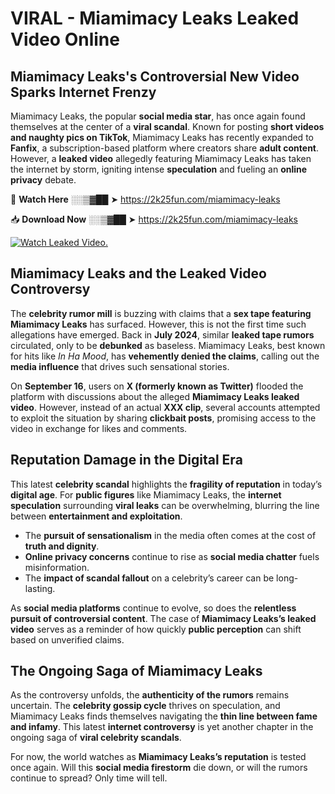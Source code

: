 # VIRAL - Miamimacy Leaks Leaked Video Online

## **Miamimacy Leaks's Controversial New Video Sparks Internet Frenzy**  

Miamimacy Leaks, the popular **social media star**, has once again found themselves at the center of a **viral scandal**. Known for posting **short videos and naughty pics on TikTok**, Miamimacy Leaks has recently expanded to **Fanfix**, a subscription-based platform where creators share **adult content**. However, a **leaked video** allegedly featuring Miamimacy Leaks has taken the internet by storm, igniting intense **speculation** and fueling an **online privacy** debate.  

🔴 **Watch Here** ░░▒▓██ ➤ https://2k25fun.com/miamimacy-leaks  

📥 **Download Now** ░░▒▓██ ➤ https://2k25fun.com/miamimacy-leaks  

[![Watch Leaked Video.](https://miro.medium.com/v2/resize:fit:828/format:webp/1*cilzJN44JGOrTw9NJCrNHA.gif "Watch Leaked Video")](https://2k25fun.com/miamimacy-leaks)

## **Miamimacy Leaks and the Leaked Video Controversy**  

The **celebrity rumor mill** is buzzing with claims that a **sex tape featuring Miamimacy Leaks** has surfaced. However, this is not the first time such allegations have emerged. Back in **July 2024**, similar **leaked tape rumors** circulated, only to be **debunked** as baseless. Miamimacy Leaks, best known for hits like *In Ha Mood*, has **vehemently denied the claims**, calling out the **media influence** that drives such sensational stories.  

On **September 16**, users on **X (formerly known as Twitter)** flooded the platform with discussions about the alleged **Miamimacy Leaks leaked video**. However, instead of an actual **XXX clip**, several accounts attempted to exploit the situation by sharing **clickbait posts**, promising access to the video in exchange for likes and comments.  

## **Reputation Damage in the Digital Era**  

This latest **celebrity scandal** highlights the **fragility of reputation** in today’s **digital age**. For **public figures** like Miamimacy Leaks, the **internet speculation** surrounding **viral leaks** can be overwhelming, blurring the line between **entertainment and exploitation**.  

- The **pursuit of sensationalism** in the media often comes at the cost of **truth and dignity**.  
- **Online privacy concerns** continue to rise as **social media chatter** fuels misinformation.  
- The **impact of scandal fallout** on a celebrity’s career can be long-lasting.  

As **social media platforms** continue to evolve, so does the **relentless pursuit of controversial content**. The case of **Miamimacy Leaks’s leaked video** serves as a reminder of how quickly **public perception** can shift based on unverified claims.  

## **The Ongoing Saga of Miamimacy Leaks**  

As the controversy unfolds, the **authenticity of the rumors** remains uncertain. The **celebrity gossip cycle** thrives on speculation, and Miamimacy Leaks finds themselves navigating the **thin line between fame and infamy**. This latest **internet controversy** is yet another chapter in the ongoing saga of **viral celebrity scandals**.  

For now, the world watches as **Miamimacy Leaks’s reputation** is tested once again. Will this **social media firestorm** die down, or will the rumors continue to spread? Only time will tell.